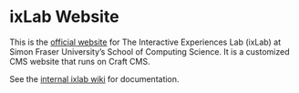 # ixLab Website

This is the [official website](https://ixlab.cs.sfu.ca/) for The Interactive Experiences Lab (ixLab) at Simon Fraser University’s School of Computing Science. It is a customized CMS website that runs on Craft CMS.

See the [internal ixlab wiki](https://wiki.its.sfu.ca/research/ixlab/index.php/Main_Page) for documentation.


